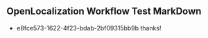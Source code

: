 ## OpenLocalization Workflow Test MarkDown
* e8fce573-1622-4f23-bdab-2bf09315bb9b thanks!

<!--HONumber=Jul16_HO4-->


